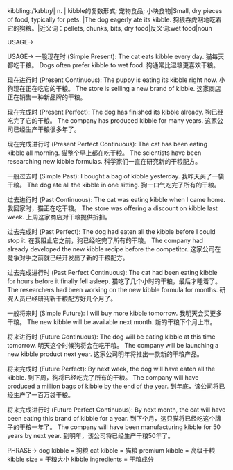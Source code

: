 kibbling:/ˈkɪblɪŋ/| n. | kibble的复数形式; 宠物食品; 小块食物|Small, dry pieces of food, typically for pets. |The dog eagerly ate its kibble. 狗狼吞虎咽地吃着它的狗粮。|近义词：pellets, chunks, bits, dry food|反义词:wet food|noun


USAGE->

USAGE->
一般现在时 (Simple Present):
The cat eats kibble every day. 猫每天都吃干粮。
Dogs often prefer kibble to wet food. 狗通常比湿粮更喜欢干粮。

现在进行时 (Present Continuous):
The puppy is eating its kibble right now. 小狗现在正在吃它的干粮。
The store is selling a new brand of kibble. 这家商店正在销售一种新品牌的干粮。

现在完成时 (Present Perfect):
The dog has finished its kibble already. 狗已经吃完了它的干粮。
The company has produced kibble for many years. 这家公司已经生产干粮很多年了。

现在完成进行时 (Present Perfect Continuous):
The cat has been eating kibble all morning. 猫整个早上都在吃干粮。
The scientists have been researching new kibble formulas. 科学家们一直在研究新的干粮配方。

一般过去时 (Simple Past):
I bought a bag of kibble yesterday. 我昨天买了一袋干粮。
The dog ate all the kibble in one sitting. 狗一口气吃完了所有的干粮。

过去进行时 (Past Continuous):
The cat was eating kibble when I came home. 我回家时，猫正在吃干粮。
The store was offering a discount on kibble last week. 上周这家商店对干粮提供折扣。

过去完成时 (Past Perfect):
The dog had eaten all the kibble before I could stop it. 在我阻止它之前，狗已经吃完了所有的干粮。
The company had already developed the new kibble recipe before the competitor.  这家公司在竞争对手之前就已经开发出了新的干粮配方。

过去完成进行时 (Past Perfect Continuous):
The cat had been eating kibble for hours before it finally fell asleep.  猫吃了几个小时的干粮，最后才睡着了。
The researchers had been working on the new kibble formula for months. 研究人员已经研究新干粮配方好几个月了。

一般将来时 (Simple Future):
I will buy more kibble tomorrow. 我明天会买更多干粮。
The new kibble will be available next month. 新的干粮下个月上市。

将来进行时 (Future Continuous):
The dog will be eating kibble at this time tomorrow. 明天这个时候狗将会在吃干粮。
The company will be launching a new kibble product next year.  这家公司明年将推出一款新的干粮产品。

将来完成时 (Future Perfect):
By next week, the dog will have eaten all the kibble. 到下周，狗将已经吃完了所有的干粮。
The company will have produced a million bags of kibble by the end of the year. 到年底，该公司将已经生产了一百万袋干粮。

将来完成进行时 (Future Perfect Continuous):
By next month, the cat will have been eating this brand of kibble for a year. 到下个月，这只猫将已经吃这个牌子的干粮一年了。
The company will have been manufacturing kibble for 50 years by next year.  到明年，该公司将已经生产干粮50年了。


PHRASE->
dog kibble = 狗粮
cat kibble = 猫粮
premium kibble = 高级干粮
kibble size = 干粮大小
kibble ingredients = 干粮成分
